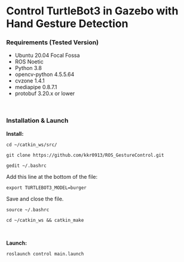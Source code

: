 # Control TurtleBot3 in Gazebo with Hand Gesture Detection #


### Requirements (Tested Version) ###
* Ubuntu 20.04 Focal Fossa  
* ROS Noetic  
* Python 3.8  
* opencv-python 4.5.5.64  
* cvzone 1.4.1  
* mediapipe 0.8.7.1  
* protobuf 3.20.x or lower

<br/>

### Installation & Launch ###
**Install:**
```
cd ~/catkin_ws/src/
```
```
git clone https://github.com/kkr0913/ROS_GestureControl.git
```
```
gedit ~/.bashrc
```
Add this line at the bottom of the file:
```
export TURTLEBOT3_MODEL=burger
```
Save and close the file.
```
source ~/.bashrc
```
```
cd ~/catkin_ws && catkin_make
```

<br/>

**Launch:**
```
roslaunch control main.launch
```
